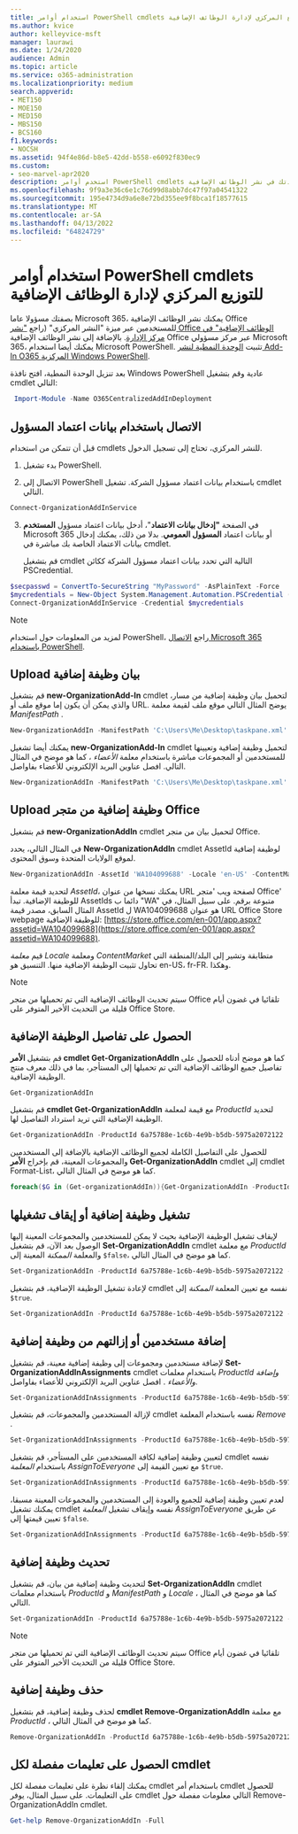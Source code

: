 ```yaml
---
title: استخدام أوامر PowerShell cmdlets للتوزيع المركزي لإدارة الوظائف الإضافية
ms.author: kvice
author: kelleyvice-msft
manager: laurawi
ms.date: 1/24/2020
audience: Admin
ms.topic: article
ms.service: o365-administration
ms.localizationpriority: medium
search.appverid:
- MET150
- MOE150
- MED150
- MBS150
- BCS160
f1.keywords:
- NOCSH
ms.assetid: 94f4e86d-b8e5-42dd-b558-e6092f830ec9
ms.custom:
- seo-marvel-apr2020
description: استخدم أوامر PowerShell cmdlets للتوزيع المركزي لمساعدتك في نشر الوظائف الإضافية Office للمؤسسة Microsoft 365 وإدارتها.
ms.openlocfilehash: 9f9a3e36c6e1c76d99d8abb7dc47f97a04541322
ms.sourcegitcommit: 195e4734d9a6e8e72bd355ee9f8bca1f18577615
ms.translationtype: MT
ms.contentlocale: ar-SA
ms.lasthandoff: 04/13/2022
ms.locfileid: "64824729"
---
```

# <a name="use-the-centralized-deployment-powershell-cmdlets-to-manage-add-ins"></a>استخدام أوامر PowerShell cmdlets للتوزيع المركزي لإدارة الوظائف الإضافية

بصفتك مسؤولا عاما Microsoft 365، يمكنك نشر الوظائف الإضافية Office للمستخدمين عبر ميزة "النشر المركزي" (راجع ["نشر Office الوظائف الإضافية" في مركز الإدارة](../admin/manage/manage-deployment-of-add-ins.md). بالإضافة إلى نشر الوظائف الإضافية Office عبر مركز مسؤولي Microsoft 365، يمكنك أيضا استخدام Microsoft PowerShell. تثبيت [الوحدة النمطية لنشر Add-In O365 المركزية Windows PowerShell](https://www.powershellgallery.com/packages/O365CentralizedAddInDeployment).

بعد تنزيل الوحدة النمطية، افتح نافذة Windows PowerShell عادية وقم بتشغيل cmdlet التالي:

```powershell
 Import-Module -Name O365CentralizedAddInDeployment
```

## <a name="connect-using-your-admin-credentials"></a>الاتصال باستخدام بيانات اعتماد المسؤول

قبل أن تتمكن من استخدام cmdlets للنشر المركزي، تحتاج إلى تسجيل الدخول.

1. بدء تشغيل PowerShell.

2. الاتصال إلى PowerShell باستخدام بيانات اعتماد مسؤول الشركة. تشغيل cmdlet التالي.

  ```powershell
  Connect-OrganizationAddInService
  ```

3. في الصفحة **"إدخال بيانات الاعتماد**"، أدخل بيانات اعتماد مسؤول **المستخدم** Microsoft 365 أو بيانات اعتماد **المسؤول العمومي**. بدلا من ذلك، يمكنك إدخال بيانات الاعتماد الخاصة بك مباشرة في cmdlet.

    قم بتشغيل cmdlet التالية التي تحدد بيانات اعتماد مسؤول الشركة ككائن PSCredential.

  ```powershell
  $secpasswd = ConvertTo-SecureString "MyPassword" -AsPlainText -Force
  $mycredentials = New-Object System.Management.Automation.PSCredential ("serviceaccount@contoso.com", $secpasswd)
  Connect-OrganizationAddInService -Credential $mycredentials
  ```

> [!NOTE]
> لمزيد من المعلومات حول استخدام PowerShell، راجع [الاتصال Microsoft 365 باستخدام PowerShell](./connect-to-microsoft-365-powershell.md).

## <a name="upload-an-add-in-manifest"></a>Upload بيان وظيفة إضافية

قم بتشغيل **new-OrganizationAdd-In** cmdlet لتحميل بيان وظيفة إضافية من مسار، والذي يمكن أن يكون إما موقع ملف أو URL. يوضح المثال التالي موقع ملف لقيمة معلمة  _ManifestPath_ .

```powershell
New-OrganizationAddIn -ManifestPath 'C:\Users\Me\Desktop\taskpane.xml' -Locale 'en-US'
```

يمكنك أيضا تشغيل **new-OrganizationAdd-In** cmdlet لتحميل وظيفة إضافية وتعيينها للمستخدمين أو المجموعات مباشرة باستخدام معلمة  _الأعضاء_ ، كما هو موضح في المثال التالي. افصل عناوين البريد الإلكتروني للأعضاء بفاواصل.

```powershell
New-OrganizationAddIn -ManifestPath 'C:\Users\Me\Desktop\taskpane.xml' -Locale 'en-US' -Members  'KathyBonner@contoso.com', 'MaxHargrave@contoso.com'
```

## <a name="upload-an-add-in-from-the-office-store"></a>Upload وظيفة إضافية من متجر Office

قم بتشغيل **new-OrganizationAddIn** cmdlet لتحميل بيان من متجر Office.

في المثال التالي، يحدد **New-OrganizationAddIn** cmdlet AssetId لوظيفة إضافية لموقع الولايات المتحدة وسوق المحتوى.

```powershell
New-OrganizationAddIn -AssetId 'WA104099688' -Locale 'en-US' -ContentMarket 'en-US'
```

لتحديد قيمة معلمة _AssetId_، يمكنك نسخها من عنوان URL لصفحة ويب 'متجر Office' للوظيفة الإضافية. تبدأ AssetIds دائما ب "WA" متبوعة برقم. على سبيل المثال، في المثال السابق، مصدر قيمة AssetId ل WA104099688 هو عنوان URL Office Store webpage للوظيفة الإضافية: [https://store.office.com/en-001/app.aspx?assetid=WA104099688](https://store.office.com/en-001/app.aspx?assetid=WA104099688).

قيم  _معلمة Locale_ ومعلمة  _ContentMarket_ متطابقة وتشير إلى البلد/المنطقة التي تحاول تثبيت الوظيفة الإضافية منها. التنسيق هو en-US، fr-FR. وهكذا.

> [!NOTE]
> سيتم تحديث الوظائف الإضافية التي تم تحميلها من متجر Office تلقائيا في غضون أيام قليلة من التحديث الأخير المتوفر على Office Store.

## <a name="get-details-of-an-add-in"></a>الحصول على تفاصيل الوظيفة الإضافية

قم بتشغيل **الأمر cmdlet Get-OrganizationAddIn** كما هو موضح أدناه للحصول على تفاصيل جميع الوظائف الإضافية التي تم تحميلها إلى المستأجر، بما في ذلك معرف منتج الوظيفة الإضافية.

```powershell
Get-OrganizationAddIn
```

قم بتشغيل **cmdlet Get-OrganizationAddIn** مع قيمة لمعلمة  _ProductId_ لتحديد الوظيفة الإضافية التي تريد استرداد التفاصيل لها.

```powershell
Get-OrganizationAddIn -ProductId 6a75788e-1c6b-4e9b-b5db-5975a2072122
```

للحصول على التفاصيل الكاملة لجميع الوظائف الإضافية بالإضافة إلى المستخدمين والمجموعات المعينة، قم بإخراج **الأمر Get-OrganizationAddIn** cmdlet إلى cmdlet Format-List، كما هو موضح في المثال التالي.

```powershell
foreach($G in (Get-organizationAddIn)){Get-OrganizationAddIn -ProductId $G.ProductId | Format-List}
```

## <a name="turn-on-or-turn-off-an-add-in"></a>تشغيل وظيفة إضافية أو إيقاف تشغيلها

لإيقاف تشغيل الوظيفة الإضافية بحيث لا يمكن للمستخدمين والمجموعات المعينة إليها الوصول بعد الآن، قم بتشغيل **Set-OrganizationAddIn** cmdlet مع معلمة  _ProductId_ والمعلمة  _الممكنة_ المعينة إلى  `$false`، كما هو موضح في المثال التالي.

```powershell
Set-OrganizationAddIn -ProductId 6a75788e-1c6b-4e9b-b5db-5975a2072122 -Enabled $false
```

لإعادة تشغيل الوظيفة الإضافية، قم بتشغيل cmdlet نفسه مع تعيين المعلمة  _الممكنة_ إلى  `$true`.

```powershell
Set-OrganizationAddIn -ProductId 6a75788e-1c6b-4e9b-b5db-5975a2072122 -Enabled $true
```

## <a name="add-or-remove-users-from-an-add-in"></a>إضافة مستخدمين أو إزالتهم من وظيفة إضافية

لإضافة مستخدمين ومجموعات إلى وظيفة إضافية معينة، قم بتشغيل **Set-OrganizationAddInAssignments** cmdlet باستخدام معلمات  _ProductId_  _وإضافة_  _والأعضاء_ . افصل عناوين البريد الإلكتروني للأعضاء بفاواصل.

```powershell
Set-OrganizationAddInAssignments -ProductId 6a75788e-1c6b-4e9b-b5db-5975a2072122 -Add -Members 'KathyBonner@contoso.com','sales@contoso.com'
```

لإزالة المستخدمين والمجموعات، قم بتشغيل cmdlet نفسه باستخدام المعلمة  _Remove_ .

```powershell
Set-OrganizationAddInAssignments -ProductId 6a75788e-1c6b-4e9b-b5db-5975a2072122 -Remove -Members 'KathyBonner@contoso.com','sales@contoso.com'
```

لتعيين وظيفة إضافية لكافة المستخدمين على المستأجر، قم بتشغيل cmdlet نفسه باستخدام  _المعلمة AssignToEveryone_ مع تعيين القيمة إلى  `$true`.

```powershell
Set-OrganizationAddInAssignments -ProductId 6a75788e-1c6b-4e9b-b5db-5975a2072122 -AssignToEveryone $true
```

لعدم تعيين وظيفة إضافية للجميع والعودة إلى المستخدمين والمجموعات المعينة مسبقا، يمكنك تشغيل cmdlet نفسه وإيقاف تشغيل  _المعلمة AssignToEveryone_ عن طريق تعيين قيمتها إلى  `$false`.

```powershell
Set-OrganizationAddInAssignments -ProductId 6a75788e-1c6b-4e9b-b5db-5975a2072122 -AssignToEveryone $false
```

## <a name="update-an-add-in"></a>تحديث وظيفة إضافية

لتحديث وظيفة إضافية من بيان، قم بتشغيل **Set-OrganizationAddIn** cmdlet باستخدام معلمات  _ProductId_ و  _ManifestPath_ و  _Locale_ ، كما هو موضح في المثال التالي.

```powershell
Set-OrganizationAddIn -ProductId 6a75788e-1c6b-4e9b-b5db-5975a2072122 -ManifestPath 'C:\Users\Me\Desktop\taskpane.xml' -Locale 'en-US'
```

> [!NOTE]
> سيتم تحديث الوظائف الإضافية التي تم تحميلها من متجر Office تلقائيا في غضون أيام قليلة من التحديث الأخير المتوفر على Office Store.

## <a name="delete-an-add-in"></a>حذف وظيفة إضافية

لحذف وظيفة إضافية، قم بتشغيل **cmdlet Remove-OrganizationAddIn** مع معلمة  _ProductId_ ، كما هو موضح في المثال التالي.

```powershell
Remove-OrganizationAddIn -ProductId 6a75788e-1c6b-4e9b-b5db-5975a2072122
```

<!--
## Customize Microsoft Store add-ins for your organization

You must customize the add-in before you deploy it to your organization. Add-ins older than version 1.1 are not supported by this feature.

We recommend that you deploy a customized add-in  to yourself first to make sure it works as expected before you deploy it to your entire organization.

Note also the following restrictions:
- All URLs must be absolute (include http or https) and valid.
- *DisplayName* must not exceed 125 characters
- *DisplayName*, *Resources* and *AppDomains* must not include the following characters:

    - \<
    -  \>
    -  ;
    -  =

If you want to customize an add-in that has been deployed, you have to uninstall it in the admin center, and see [remove an add-in from local cache](#remove-an-add-in-from-local-cache) for steps to remove it from each computer it has been deployed to.

To customize an add-in, run the **Set -OrganizationAddInOverrides** cmdlet with the *ProductId* as a parameter, followed by the tag you want to overwrite and the new value. To find out how to get the *ProductId* see [get details of an add-in](#get-details-of-an-add-in) in this article. For example:

```powershell
 Set-OrganizationAddInOverrides -ProductId 5b31b349-2c41-4f94-b720-6ee40349d391 -IconUrl "https://site.com/img.jpg"
```
To customize multiple tags for an add-in, add those tags to the commandline:

```powershell
Set-OrganizationAddInOverrides -ProductId 5b31b349-2c41-4f94-b720-6ee40349d391 -Hosts h1, 2 -DisplayName "New DocuSign W" -IconUrl "https://site.com/img.jpg"
```

> [!IMPORTANT]
> You must apply multiple customized tags to one add-in as one command. If you customize tags one by one, only the last customization will be applied. Additionally, if you customize a tag by mistake, you must remove all customizations and start over.

### Tags you can customize

| Tag                  | Description          |
| :------------------- | :------------------- |
| \<IconURL>   </br>| The URL of the image used as the add-in's icon (in admin center). |
| \<DisplayName>| The title of the add-in  (in admin center).|
| \<Hosts>| List of apps that will support the add-in.|
| \<SourceLocation> | The source URL that the add-in will connect to.|
| \<AppDomains> | A list of domains that the add-in can connect with. |
| \<SupportURL>| The URL users can use to access help and support. |
| \<Resources>  | This tag contains a number of elements including titles, tooltips, and icons of different sizes.|
|
### Customize Resources tag

Any element in the <Resources> tag of the manifest can be customized dynamically. You first need to check the manifest to find the element id to which you want to assign a new value. The <Resources> tag looks like this:

```
<Resources>
    <bt:Images>
          <bt:Image id="img16icon" DefaultValue="https://site.com/img.jpg"
    </bt:Images>
</Resources>
```
In this case, the element id for the image is "img16icon" and the value associated with it is "http:<i></i>//site.<i></i>com/img.jpg."

Once you have identified the elements you want to customize, use the following command in Powershell to assign new values to the elements:

```powershell
Set-OrganizationAddInOverrides -Resources @{"ElementID" = "New Value"; "NextElementID" = "Next New Value"}
```

You can customize as many elements with the command as you need to.

### Remove customization from an add-in

The only option currently available for deleting customizations is to delete all of them at once:

```powershell
Remove-OrganizationAddInOverrides -ProductId 5b31b349-2c41-4f94-b720-6ee40349d391
```

### View add-in customizations

To view a list of applied customizations, run the **Get-OrganizationAddInOverrides** cmdlet. If **Get-OrganizationAddInOverrides** is run without a *ProductId* then a list of all add-ins with applied overrides are returned.

```powershell
Get-OrganizationAddInOverrides
```
If ProductId is specified, then a list of overrides applied to that add-in is returned.

```powershell
Get-OrganizationAddInOverrides -ProductId 5b31b349-2c41-4f94-b720-6ee40349d391
```

### Remove an add-in from local cache

If an add-in has been deployed, it has to be removed from the cache in each computer before it can be customized. To remove an add-in from cache:

1. Navigate to the "Users" folder in C:\
1. Go to your user folder
1. Navigate to AppData\Local\Microsoft\Office and select the folder associated with your version of Office
1. In the *Wef* folder delete the *Manifests* folder.

-->

## <a name="get-detailed-help-for-each-cmdlet"></a>الحصول على تعليمات مفصلة لكل cmdlet

يمكنك إلقاء نظرة على تعليمات مفصلة لكل cmdlet باستخدام أمر cmdlet للحصول على التعليمات. على سبيل المثال، يوفر cmdlet التالي معلومات مفصلة حول Remove-OrganizationAddIn cmdlet.

```powershell
Get-help Remove-OrganizationAddIn -Full
```
